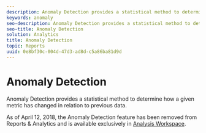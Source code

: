 ```yaml
---
description: Anomaly Detection provides a statistical method to determine how a given metric has changed in relation to previous data.
keywords: anomaly
seo-description: Anomaly Detection provides a statistical method to determine how a given metric has changed in relation to previous data.
seo-title: Anomaly Detection
solution: Analytics
title: Anomaly Detection
topic: Reports
uuid: 0e8bf30c-004d-47d3-ad8d-c5a86ba81d9d
---
```


# Anomaly Detection

Anomaly Detection provides a statistical method to determine how a given metric has changed in relation to previous data.

As of April 12, 2018, the Anomaly Detection feature has been removed from Reports & Analytics and is available exclusively in [Analysis Workspace](https://marketing.adobe.com/resources/help/en_US/analytics/analysis-workspace/virtual-analyst.html). 
